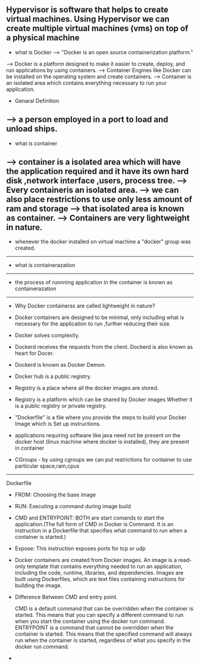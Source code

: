 Hypervisor is software that helps to create virtual machines.
Using Hypervisor we can create multiple virtual machines (vms) on top of a physical machine
---------------------------------------------------------------------------------------------
* what is Docker
--> "Docker is an open source containerization platform."

--> Docker is a platform designed to make it easier to create, deploy, and run applications
     by using containers.
--> Container Engines like Docker can be installed on the operating system and create containers.
--> Container is an isolated area which contains everything necessary to run your application.

* Genaral Definition

--> a person employed in a port to load and unload ships.
-----------------------------------------------------------------------------------------------
* what is container 

--> container is a isolated area which will have the application required and it have its 
    own hard disk ,network interface ,users, process tree.
--> Every containeris an isolated area.
--> we can also place restrictions to use only less amount of ram and storage
--> that isolated area is known as container. 
--> Containers are very lightweight in nature.
-----------------------------------------------------------------------------------------------
* whenever the docker installed  on virtual machine a "docker" group was created.
------------------
* what is containerazation
------------------
* the process of runnning application in the container is known as containerazation
----------------------------------------------------------------------------------------------
* Why Docker containerss are called lightweight in nature?


*  Docker containers are designed to be minimal, only including what is necessary for 
   the application to run ,further reducing their size.
* Docker solves complexity.
* Dockerd receives the requests from the client. Dockerd is also known as heart for Docer.
* Dockerd is known as Docker Demon.
* Docker hub is a public registry.
* Registry is a place where all the docker images are stored.
* Registry is a platform which can be shared by Docker images Whether it is a public registry 
   or private registry.
* "Dockerfile" is a file where you provide the steps to build your Docker Image which is Set up instructions.
* applications requiring software like java need not be present on the docker host
      (linux machine where docker is installed), they are present in container
* CGroups - by using cgroups we can put restrictions for container to use particular space,ram,cpus
--------------------
 Dockerfile

* FROM: Choosing the base image
* RUN: Executing a command during image build
* CMD and ENTRYPOINT: BOTH are start comands to start the application.(The full form of
                       CMD in Docker is Command. It is an instruction in a Dockerfile
                       that specifies what command to run when a  container is started.)
* Expose: This instruction exposes ports for tcp or udp


*  Docker containers are created from Docker images. An image is a read-only template 
    that contains everything needed to run an application, including the code, runtime, 
    libraries, and dependencies. Images are built using Dockerfiles, which are text 
    files containing instructions for building the image.

* Difference Between CMD and entry point.
  
    CMD is a default command that can be overridden when the container is started.
    This means that you can specify a different command to run when you start the 
    container using the docker run command.
    ENTRYPOINT is a command that cannot be overridden when the container is started.
    This means that the specified command will always run when the container is 
    started, regardless of what you specify in the docker run command.
    
* 